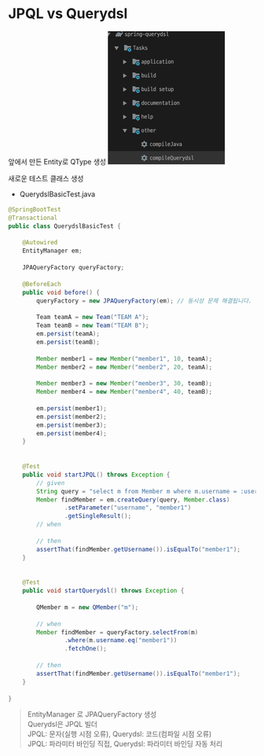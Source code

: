 # JPQL vs Querydsl

앞에서 만든 Entity로 QType 생성
![img](./images/bulid_querydsl.png)


새로운 테스트 클래스 생성
- QuerydslBasicTest.java
```java
@SpringBootTest
@Transactional
public class QuerydslBasicTest {

    @Autowired
    EntityManager em;

    JPAQueryFactory queryFactory;

    @BeforeEach
    public void before() {
        queryFactory = new JPAQueryFactory(em); // 동시성 문제 해결됩니다.

        Team teamA = new Team("TEAM A");
        Team teamB = new Team("TEAM B");
        em.persist(teamA);
        em.persist(teamB);

        Member member1 = new Member("member1", 10, teamA);
        Member member2 = new Member("member2", 20, teamA);

        Member member3 = new Member("member3", 30, teamB);
        Member member4 = new Member("member4", 40, teamB);

        em.persist(member1);
        em.persist(member2);
        em.persist(member3);
        em.persist(member4);
    }


    @Test
    public void startJPQL() throws Exception {
        // given
        String query = "select m from Member m where m.username = :username";
        Member findMember = em.createQuery(query, Member.class)
                .setParameter("username", "member1")
                .getSingleResult();
        // when

        // then
        assertThat(findMember.getUsername()).isEqualTo("member1");
    }


    @Test
    public void startQuerydsl() throws Exception {
       
        QMember m = new QMember("m");

        // when
        Member findMember = queryFactory.selectFrom(m)
                .where(m.username.eq("member1"))
                .fetchOne();

        // then
        assertThat(findMember.getUsername()).isEqualTo("member1");
    }

}
```

> EntityManager 로 JPAQueryFactory 생성  
> Querydsl은 JPQL 빌더  
> JPQL: 문자(실행 시점 오류), Querydsl: 코드(컴파일 시점 오류)    
> JPQL: 파라미터 바인딩 직접, Querydsl: 파라미터 바인딩 자동 처리